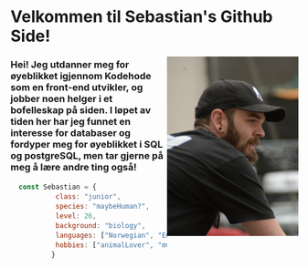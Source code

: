 <h1>Velkommen til Sebastian's Github Side!</h1>

<img src="meg.png" width="230vw" align="right">
<h3 align="left">         Hei! Jeg utdanner meg for øyeblikket igjennom Kodehode som en front-end utvikler, og jobber noen helger i et bofelleskap på siden. I løpet av tiden her har jeg funnet en interesse for databaser og fordyper meg for øyeblikket i SQL og postgreSQL, men tar gjerne på meg å lære andre ting også!</h3>

```javascript
  const Sebastian = {
           class: "junior",
           species: "maybeHuman?",
           level: 26,
           background: "biology", 
           languages: ["Norwegian", "English", "HTML", "CSS", "javascript", "SQL", "React"],
           hobbies: ["animalLover", "music", "gaming", "D&D", "hiking"], 
          }
